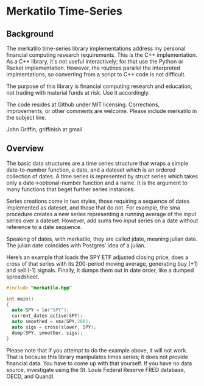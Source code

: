 
# Merkatilo Time-Series

## Background

The merkatilo time-series library implementations address my personal financial computing research requirements. This is the C++ implementation.  As a C++ library, it's not useful interactively; for that use the Python or Racket implementation.  However, the routines parallel the interpreted implmentations, so converting from a script to C++ code is not difficult.

The purpose of this library is financial computing research and education, not trading with material funds at risk. Use it accordingly.

The code resides at Github under MIT licensing. Corrections, improvements, or other comments are welcome. Please include merkatilo in the subject line.

John Griffin, griffinish at gmail

## Overview

The basic data structures are a time series structure that wraps a simple date-to-number function, a date, and a dateset which is an ordered collection of dates. A time series is represented by struct series which takes only a date->optional-number function and a name. It is the argument to many functions that beget further series instances.

Series creations come in two styles, those requiring a sequence of dates implemented as dateset, and those that do not. For example, the sma procedure creates a new series representing a running average of the input series over a dateset. However, add sums two input series on a date without reference to a date sequence.

Speaking of dates, with merkatilo, they are called jdate, meaning julian date. The julian date coincides with Postgres’ idea of a julian.

Here’s an example that loads the SPY ETF adjusted closing price, does a cross of that series with its 200-period moving average, generating buy (+1) and sell (-1) signals. Finally, it dumps them out in date order, like a dumped spreadsheet.

```c++
#include "merkatilo.hpp"

int main()
{
  auto SPY = lo("SPY");
  current_dates active(SPY);
  auto smoothed = sma(SPY,200);
  auto sigs = cross(slower, SPY);
  dump(SPY, smoother, sigs);
}
```

Please note that if you attempt to do the example above, it will not work. That is because this library manipulates times series; it does not provide financial data. You have to come up with that yourself. If you have no data source, investigate using the St. Louis Federal Reserve FRED database, OECD, and Quandl.








